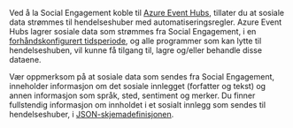 Ved å la Social Engagement koble til [Azure Event Hubs](https://azure.microsoft.com/documentation/articles/event-hubs-overview/), tillater du at sosiale data strømmes til hendelseshuber med automatiseringsregler. Azure Event Hubs lagrer sosiale data som strømmes fra Social Engagement, i en [forhåndskonfigurert tidsperiode](https://azure.microsoft.com/documentation/articles/event-hubs-availability-and-support-faq/), og alle programmer som kan lytte til hendelseshuben, vil kunne få tilgang til, lagre og/eller behandle disse dataene.  
  
 Vær oppmerksom på at sosiale data som sendes fra Social Engagement, inneholder informasjon om det sosiale innlegget (forfatter og tekst) og annen informasjon som språk, sted, sentiment og merker. Du finner fullstendig informasjon om innholdet i et sosialt innlegg som sendes til hendelseshuber, i [JSON-skjemadefinisjonen](http://go.microsoft.com/fwlink/p/?LinkId=786643).